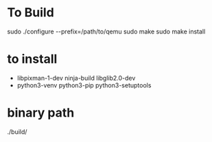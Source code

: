 # To Build
sudo ./configure --prefix=/path/to/qemu
sudo make
sudo make install

# to install
- libpixman-1-dev  ninja-build  libglib2.0-dev
- python3-venv  python3-pip  python3-setuptools

# binary path
./build/